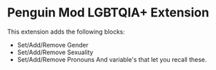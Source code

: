 # Penguin Mod LGBTQIA+ Extension
This extension adds the following blocks:
- Set/Add/Remove Gender
- Set/Add/Remove Sexuality
- Set/Add/Remove Pronouns
And variable's that let you recall these.
